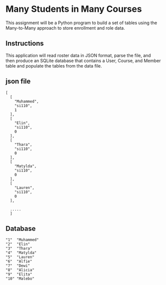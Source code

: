 # Many Students in Many Courses

This assignment will be a Python program to build a set of tables using the Many-to-Many approach to store enrollment and role data.

## Instructions

This application will read roster data in JSON format, parse the file, and then produce an SQLite database that contains a User, Course, and Member table and populate the tables from the data file. 

## json file
```
[
  [
    "Muhammed",
    "si110",
    1
  ],
  [
    "Elin",
    "si110",
    0
  ],
  [
    "Thara",
    "si110",
    0
  ],
  [
    "Matylda",
    "si110",
    0
  ],
  [
    "Lauren",
    "si110",
    0
  ],

  .....
  ]

```

## Database
```
"1"	 "Muhammed"
"2"	 "Elin"
"3"	 "Thara"
"4"	 "Matylda"
"5"	 "Lauren"
"6"	 "Alfie"
"7"	 "Dewi"
"8"	 "Alicia"
"9"	 "Elita"
"10" "Malebo"
```